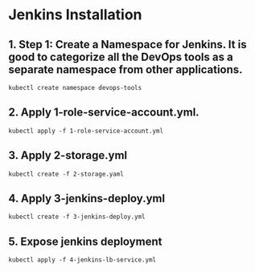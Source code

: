 # Jenkins Installation
## 1. Step 1: Create a Namespace for Jenkins. It is good to categorize all the DevOps tools as a separate namespace from other applications.
```
kubectl create namespace devops-tools
```

## 2. Apply 1-role-service-account.yml.
```
kubectl apply -f 1-role-service-account.yml
```

## 3. Apply 2-storage.yml 
```
kubectl create -f 2-storage.yaml
```

## 4. Apply 3-jenkins-deploy.yml
```
kubectl create -f 3-jenkins-deploy.yml
```

## 5. Expose jenkins deployment
```
kubectl apply -f 4-jenkins-lb-service.yml
```